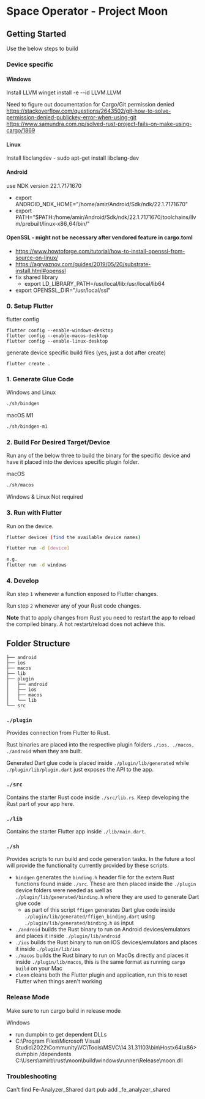 # Space Operator - Project Moon


## Getting Started

Use the below steps to build

### Device specific

#### Windows

Install LLVM
winget install -e --id LLVM.LLVM

Need to figure out documentation for Cargo/Git permission denied
https://stackoverflow.com/questions/2643502/git-how-to-solve-permission-denied-publickey-error-when-using-git
https://www.samundra.com.np/solved-rust-project-fails-on-make-using-cargo/1869

#### Linux
Install libclangdev - sudo apt-get install libclang-dev

#### Android
use NDK version 22.1.7171670
- export ANDROID_NDK_HOME="/home/amir/Android/Sdk/ndk/22.1.7171670" 
- export PATH="$PATH:/home/amir/Android/Sdk/ndk/22.1.7171670/toolchains/llvm/prebuilt/linux-x86_64/bin/"

#### OpenSSL - might not be necessary after vendored feature in cargo.toml
- https://www.howtoforge.com/tutorial/how-to-install-openssl-from-source-on-linux/
- https://agryaznov.com/guides/2019/05/20/substrate-install.html#openssl
- fix shared library
    - export LD_LIBRARY_PATH=/usr/local/lib:/usr/local/lib64
- export OPENSSL_DIR="/usr/local/ssl"

### 0. Setup Flutter


flutter config
```
flutter config --enable-windows-desktop
flutter config --enable-macos-desktop
flutter config --enable-linux-desktop
```

generate device specific build files (yes, just a dot after create)
```
flutter create .
```


### 1. Generate Glue Code

Windows and Linux
```sh
./sh/bindgen
```

macOS M1
```sh
./sh/bindgen-m1
```

### 2. Build For Desired Target/Device

Run any of the below three to build the binary for the specific device and have it placed into
the devices specific plugin folder.

macOS
```sh
./sh/macos
```

Windows & Linux
Not required

### 3. Run with Flutter

Run on the device.


```sh
flutter devices (find the available device names)

flutter run -d [device]

e.g.
flutter run -d windows
```


### 4. Develop

Run step `1` whenever a function exposed to Flutter changes.

Run step `2` whenever any of your Rust code changes.

**Note** that to apply changes from Rust you need to restart the app to reload the compiled binary.
A hot restart/reload does not achieve this.

## Folder Structure

```
├── android
├── ios
├── macos
├── lib
├── plugin
│   ├── android
│   ├── ios
│   ├── macos
│   └── lib
└── src
```

### `./plugin`

Provides connection from Flutter to Rust.

Rust binaries are placed into the respective plugin folders `./ios, ./macos, ./android` when
they are built.

Generated Dart glue code is placed inside `./plugin/lib/generated` while
`./plugin/lib/plugin.dart` just exposes the API to the app.

### `./src`

Contains the starter Rust code inside `./src/lib.rs`. Keep developing the Rust part of your app
here.

### `./lib`

Contains the starter Flutter app inside `./lib/main.dart`.

### `./sh`

Provides scripts to run build and code generation tasks. In the future a tool will provide the
functionality currently provided by these scripts.

- `bindgen` generates the `binding.h` header file for the extern Rust functions found inside
  `./src`. These are then placed inside the `./plugin` device folders were needed as well as
  `./plugin/lib/generated/binding.h` where they are used to generate Dart glue code
  - as part of this script `ffigen` generates Dart glue code inside
    `./plugin/lib/generated/ffigen_binding.dart` using `./plugin/lib/generated/binding.h` as input
- `./android` builds the Rust binary to run on Android devices/emulators and places it inside
  `./plugin/lib/android`
- `./ios` builds the Rust binary to run on IOS devices/emulators and places it inside
  `./plugin/lib/ios`
- `./macos` builds the Rust binary to run on MacOs directly and places it inside
  `./plugin/lib/macos`, this is the same format as running `cargo build` on your Mac
- `clean` cleans both the Flutter plugin and application, run this to reset Flutter when things
  aren't working
  
  


### Release Mode
Make sure to run cargo build in release mode

Windows
- run dumpbin to get dependent DLLs
- C:\Program Files\Microsoft Visual Studio\2022\Community\VC\Tools\MSVC\14.31.31103\bin\Hostx64\x86>dumpbin /dependents C:\Users\amirb\rust\moon\build\windows\runner\Release\moon.dll



### Troubleshooting
Can't find Fe-Analyzer_Shared 
dart pub add _fe_analyzer_shared

